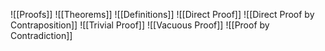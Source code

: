 
![[Proofs]]
![[Theorems]]
![[Definitions]]
![[Direct Proof]]
![[Direct Proof by Contraposition]]
![[Trivial Proof]]
![[Vacuous Proof]]
![[Proof by Contradiction]]
